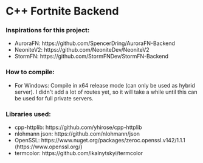 # C++ Fortnite Backend

<!--### Feaures:
<ul>
<li> </li>
</ul>-->

### Inspirations for this project:
<ul>
<li>AuroraFN: https://github.com/SpencerDring/AuroraFN-Backend </li>
<li>NeoniteV2: https://github.com/NeoniteDev/NeoniteV2 </li>
<li>StormFN: https://github.com/StormFNDev/StormFN-Backend </li>
</ul>

### How to compile:
<ul>
<li>For Windows: Compile in x64 release mode (can only be used as hybrid server). I didn't add a lot of routes yet, so it will take a while until this can be used for full private servers. </li>
</ul>

### Libraries used:
<ul>
<li>cpp-httplib: https://github.com/yhirose/cpp-httplib </li>
<li>nlohmann json: https://github.com/nlohmann/json </li>
<li>OpenSSL: https://www.nuget.org/packages/zeroc.openssl.v142/1.1.1 (https://www.openssl.org/) </li>
<li>termcolor: https://github.com/ikalnytskyi/termcolor </li>
<!--
<li>cpp-jwt: https://github.com/arun11299/cpp-jwt </li>
-->
</ul>
